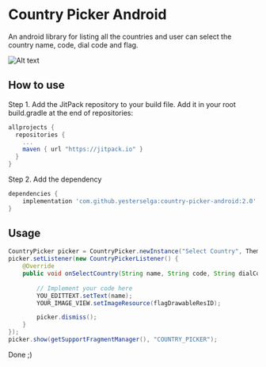 # Country Picker Android
An android library for listing all the countries and user can select the country name, code, dial code and flag.

![Alt text](https://github.com/yesterselga/country-picker-android/blob/master/screenshot-dark.png "Dark Theme")

## How to use
Step 1. Add the JitPack repository to your build file. Add it in your root build.gradle at the end of repositories:

```gradle
allprojects {
  repositories {
    ...
    maven { url "https://jitpack.io" }
  }
}
```
Step 2. Add the dependency

```gradle
dependencies {
    implementation 'com.github.yesterselga:country-picker-android:2.0'
}
```

## Usage

```java
CountryPicker picker = CountryPicker.newInstance("Select Country", Theme.DARK);  // dialog title and theme
picker.setListener(new CountryPickerListener() {
    @Override
    public void onSelectCountry(String name, String code, String dialCode, int flagDrawableResID) {
        
        // Implement your code here
        YOU_EDITTEXT.setText(name);
        YOUR_IMAGE_VIEW.setImageResource(flagDrawableResID);

        picker.dismiss();
    }
});
picker.show(getSupportFragmentManager(), "COUNTRY_PICKER");
```
Done ;)
